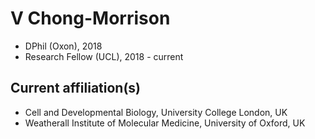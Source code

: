 # V Chong-Morrison

- DPhil (Oxon), 2018
- Research Fellow (UCL), 2018 - current

## Current affiliation(s)
- Cell and Developmental Biology, University College London, UK
- Weatherall Institute of Molecular Medicine, University of Oxford, UK
